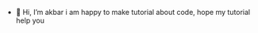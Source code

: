 - 👋 Hi, I’m akbar
i am happy to make tutorial about code,
hope my tutorial help you
<!---
zamzulkar/zamzulkar is a ✨ special ✨ repository because its `README.md` (this file) appears on your GitHub profile.
You can click the Preview link to take a look at your changes.
--->
